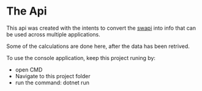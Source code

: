 # The Api

This api was created with the intents to convert the [swapi](http://swapi.co) into info that can be used across multiple applications.

Some of the calculations are done here, after the data has been retrived.

To use the console application, keep this project runing by:

- open CMD
- Navigate to this project folder
- run the command: dotnet run
